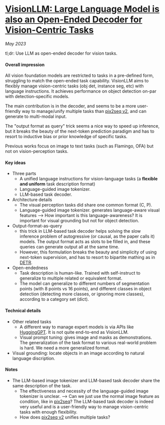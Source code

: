 # [VisionLLM: Large Language Model is also an Open-Ended Decoder for Vision-Centric Tasks](https://arxiv.org/abs/2305.11175)

_May 2023_

tl;dr: Use LLM as open-ended decoder for vision tasks. 

#### Overall impression
All vision foundation models are restricted to tasks in a pre-defined form, struggling to match the open-ended task capability. VisionLLM aims to flexibly manage vision-centric tasks (obj det, instance seg, etc) with language instructions. It achieves performance on object detection on-par with detection-specific models.

The main contribution is in the decoder, and seems to be a more user-friendly way to manage/unify multiple tasks than [pix2seq v2](pix2seq_v2.md), and can generate to multi-modal input.

The "output format as query" trick seems a nice way to speed up inference, but it breaks the beauty of the next-token prediction paradigm and has to resort to inductive bias or prior knowledge of specific tasks.

Previous works focus on image to text tasks (such as Flamingo, OFA) but not on vision-perception tasks. 

#### Key ideas
- Three parts
	- A unified language instructions for vision-language tasks (a **flexible and uniform** task description format)
	- Language-guided image tokenizer. 
	- LLM-based task decoder. 
- Architecture details
	- The visual perception tasks did share one common format (C, P).
	- Language-guided image tokenizer.  generates language-aware visual features --> How important is this language-awareness? It is important for visual grounding but not for object detection.
- Output-format-as-query
	- this trick in LLM-based task decoder helps solving the slow inference problem of autogressive (or causal, as the paper calls it) models. The output format acts as slots to be filled in, and these queries can generate output all at the same time.
	- However, this formulation breaks the beauty and simplicity of using next-token supervision, and has to resort to bipartite mathing as in [DETR](detr.md).
- Open-endedness
	- Task description is human-like. Trained with self-instruct to generalize to multiple related or equivalent format. 
	- The model can generalize to different numbers of segmentation points (with 8 points vs 16 points), and different classes in object detection (detecting more classes, or ignoring more classes), according to a category set (dict).

#### Technical details
- Other related tasks
	- A different way to manage expert models is via APIs like [HuggingGPT](hugging_gpt.md). It is not quite end-to-end as VisionLLM.
	- Visual prompt tuning: gives image and masks as demonstrations. The generalization of the task format to various real-world problem is hard. We need a more generalized format. 
- Visual grounding: locate objects in an image according to natural language discription.

#### Notes
- The LLM-based image tokenizer and LLM-based task decoder share the same description of the task.
	- The effectiveness and necessity of the language-guided image tokenizer is unclear. --> Can we just use the normal image feature as condition, like in [pix2seq](pix2seq)? The LLM-based task decoder is indeed very useful and is a user-friendly way to manage vision-centric tasks with enough flexibility.
	- How does [pix2seq v2](pix2seq_v2.md) unifies multiple tasks?
